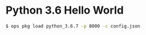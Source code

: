 Python 3.6 Hello World
==================

```sh
$ ops pkg load python_3.6.7 -p 8000 -c config.json
```
